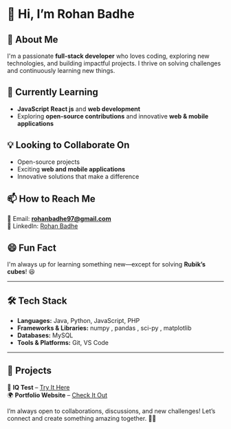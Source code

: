 # 👋 Hi, I’m **Rohan Badhe**  

## 🚀 About Me  
I'm a passionate **full-stack developer** who loves coding, exploring new technologies, and building impactful projects. I thrive on solving challenges and continuously learning new things.  

## 🌱 Currently Learning  
- **JavaScript** **React js** and **web development**   
- Exploring **open-source contributions** and innovative **web & mobile applications**  

## 💡 Looking to Collaborate On  
- Open-source projects  
- Exciting **web and mobile applications**  
- Innovative solutions that make a difference  

## 📫 How to Reach Me  
📧 Email: **rohanbadhe97@gmail.com**  
💼 LinkedIn: [Rohan Badhe](https://www.linkedin.com/in/rohan-badhe-35530232a/)  

## 😄 Fun Fact  
I'm always up for learning something new—except for solving **Rubik’s cubes**! 😆  

---

## 🛠 Tech Stack  
- **Languages:** Java, Python, JavaScript, PHP  
- **Frameworks & Libraries:** numpy , pandas , sci-py , matplotlib 
- **Databases:** MySQL  
- **Tools & Platforms:** Git, VS Code  

---

## 🌟 Projects  
🚀 **IQ Test** – [Try It Here](https://iq-test-online-mini-project-jmxb.vercel.app/)  
🌍 **Portfolio Website** – [Check It Out](https://portfolio-ahis.vercel.app/)  

I’m always open to collaborations, discussions, and new challenges! Let’s connect and create something amazing together. 🚀✨  

